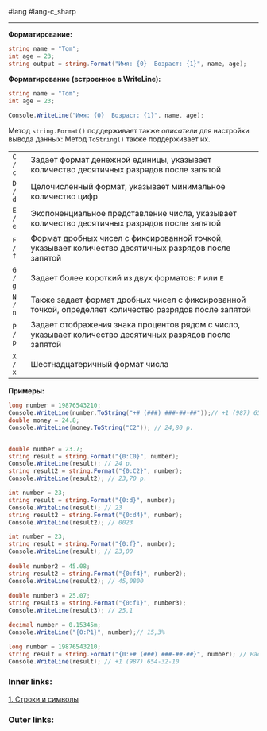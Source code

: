 #lang #lang-c_sharp 

---
**Форматирование:**
```csharp
string name = "Tom";
int age = 23;
string output = string.Format("Имя: {0}  Возраст: {1}", name, age);
```

**Форматирование (встроенное в WriteLine):**
```csharp
string name = "Tom";
int age = 23;
 
Console.WriteLine("Имя: {0}  Возраст: {1}", name, age);
```

Метод `string.Format()` поддерживает также *описатели* для настройки вывода данных:
Метод `ToString()` также поддерживает их.

|   |   |
|---|---|
|`C / c`|Задает формат денежной единицы, указывает количество десятичных разрядов после запятой|
|`D / d`|Целочисленный формат, указывает минимальное количество цифр|
|`E / e`|Экспоненциальное представление числа, указывает количество десятичных разрядов после запятой|
|`F / f`|Формат дробных чисел с фиксированной точкой, указывает количество десятичных разрядов после запятой|
|`G / g`|Задает более короткий из двух форматов: `F` или `E`|
|`N / n`|Также задает формат дробных чисел с фиксированной точкой, определяет количество разрядов после запятой|
|`P / p`|Задает отображения знака процентов рядом с число, указывает количество десятичных разрядов после запятой|
|`X / x`|Шестнадцатеричный формат числа|

**Примеры:**

```csharp
long number = 19876543210;
Console.WriteLine(number.ToString("+# (###) ###-##-##"));// +1 (987) 654-32-10
double money = 24.8;
Console.WriteLine(money.ToString("C2")); // 24,80 р.


double number = 23.7;
string result = string.Format("{0:C0}", number);
Console.WriteLine(result); // 24 р.
string result2 = string.Format("{0:C2}", number);
Console.WriteLine(result2); // 23,70 р.

int number = 23;
string result = string.Format("{0:d}", number);
Console.WriteLine(result); // 23
string result2 = string.Format("{0:d4}", number);
Console.WriteLine(result2); // 0023

int number = 23;
string result = string.Format("{0:f}", number);
Console.WriteLine(result); // 23,00
 
double number2 = 45.08;
string result2 = string.Format("{0:f4}", number2);
Console.WriteLine(result2); // 45,0800
 
double number3 = 25.07;
string result3 = string.Format("{0:f1}", number3);
Console.WriteLine(result3); // 25,1

decimal number = 0.15345m;
Console.WriteLine("{0:P1}", number);// 15,3%

long number = 19876543210;
string result = string.Format("{0:+# (###) ###-##-##}", number); // Настраиваемый формат
Console.WriteLine(result); // +1 (987) 654-32-10
```


### Inner links:
[1. Строки и символы](1.%20Languages/C-sharp/0.%20Введение/4.%20Строки%20и%20символы/1.%20Строки%20и%20символы.md)


### Outer links:


